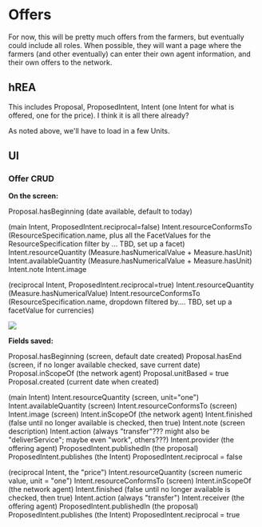 # Offers

For now, this will be pretty much offers from the farmers, but eventually could include all roles.  When possible, they will want a page where the farmers (and other eventually) can enter their own agent information, and their own offers to the network.

## hREA

This includes Proposal, ProposedIntent, Intent (one Intent for what is offered, one for the price).  I think it is all there already?  

As noted above, we'll have to load in a few Units.

## UI

### Offer CRUD

**On the screen:**

Proposal.hasBeginning (date available, default to today)

(main Intent, ProposedIntent.reciprocal=false)
Intent.resourceConformsTo (ResourceSpecification.name, plus all the FacetValues for the ResourceSpecification filter by ... TBD, set up a facet)
Intent.resourceQuantity (Measure.hasNumericalValue + Measure.hasUnit)
Intent.availableQuantity (Measure.hasNumericalValue + Measure.hasUnit)
Intent.note
Intent.image

(reciprocal Intent, ProposedIntent.reciprocal=true)
Intent.resourceQuantity (Measure.hasNumericalValue)
Intent.resourceConformsTo (ResourceSpecification.name, dropdown filtered by.... TBD, set up a facetValue for currencies)

![](https://i.imgur.com/aE1dK0X.png)

**Fields saved:**

Proposal.hasBeginning (screen, default date created)
Proposal.hasEnd (screen, if no longer available checked, save current date)
Proposal.inScopeOf (the network agent)
Proposal.unitBased = true
Proposal.created (current date when created)

(main Intent)
Intent.resourceQuantity (screen, unit="one")
Intent.availableQuantity (screen)
Intent.resourceConformsTo (screen)
Intent.image (screen)
Intent.inScopeOf (the network agent)
Intent.finished (false until no longer available is checked, then true)
Intent.note (screen description)
Intent.action (always "transfer"??? might also be "deliverService"; maybe even "work", others???)
Intent.provider (the offering agent)
ProposedIntent.publishedIn (the proposal)
ProposedIntent.publishes (the Intent)
ProposedIntent.reciprocal = false

(reciprocal Intent, the "price")
Intent.resourceQuantity (screen numeric value, unit = "one")
Intent.resourceConformsTo (screen)
Intent.inScopeOf (the network agent)
Intent.finished (false until no longer available is checked, then true)
Intent.action (always "transfer")
Intent.receiver (the offering agent)
ProposedIntent.publishedIn (the proposal)
ProposedIntent.publishes (the Intent)
ProposedIntent.reciprocal = true
